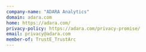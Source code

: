 ```yaml
---
company-name: "ADARA Analytics"
domain: adara.com
home: https://adara.com/
privacy-policy: https://adara.com/privacy-promise/
email: privacy@adara.com
member-of: TrustE_TrustArc
---
```




